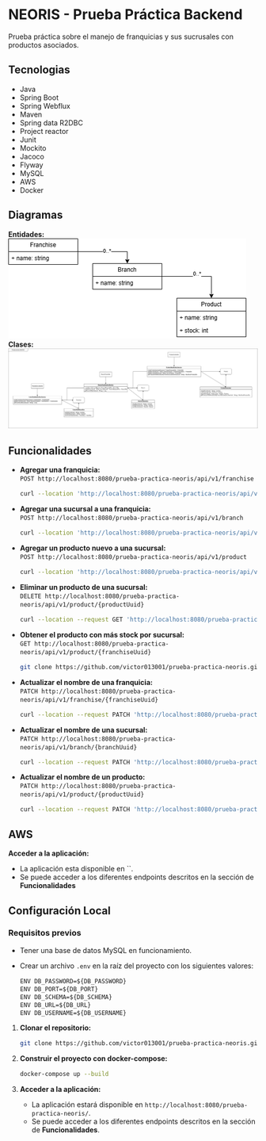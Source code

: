 # NEORIS - Prueba Práctica Backend

Prueba práctica sobre el manejo de franquicias y sus sucrusales con productos asociados.

## Tecnologias

- Java
- Spring Boot
- Spring Webflux
- Maven
- Spring data R2DBC
- Project reactor
- Junit
- Mockito
- Jacoco
- Flyway
- MySQL
- AWS
- Docker

## Diagramas
**Entidades:** ![Entidades](prueba-practica-neoris.drawio.png)
**Clases:** ![Clases](Diagrama.drawio.png)

## Funcionalidades

- **Agregar una franquicia:**  
  `POST http://localhost:8080/prueba-practica-neoris/api/v1/franchise`
   ```bash
   curl --location 'http://localhost:8080/prueba-practica-neoris/api/v1/franchise' --header 'Content-Type: application/json' --data '{"name": "franchise-test"}'

- **Agregar una sucursal a una franquicia:**  
  `POST http://localhost:8080/prueba-practica-neoris/api/v1/branch`
   ```bash
   curl --location 'http://localhost:8080/prueba-practica-neoris/api/v1/branch' --header 'Content-Type: application/json' --data '{"name": "branch-test", "franchiseUuid": "31901c88-0ea2-11f0-914c-0a675a1bc593"}'

- **Agregar un producto nuevo a una sucursal:**  
  `POST http://localhost:8080/prueba-practica-neoris/api/v1/product`
   ```bash
   curl --location 'http://localhost:8080/prueba-practica-neoris/api/v1/product' --header 'Content-Type: application/json' --data '{"name": "product-test", "branchUuid": "31c3fa24-0ea2-11f0-914c-0a675a1bc593"}'

- **Eliminar un producto de una sucursal:**  
  `DELETE http://localhost:8080/prueba-practica-neoris/api/v1/product/{productUuid}`
   ```bash
   curl --location --request GET 'http://localhost:8080/prueba-practica-neoris/api/v1/product/31901c88-0ea2-11f0-914c-0a675a1bc593'

- **Obtener el producto con más stock por sucursal:**  
  `GET http://localhost:8080/prueba-practica-neoris/api/v1/product/{franchiseUuid}`
   ```bash
   git clone https://github.com/victor013001/prueba-practica-neoris.git

- **Actualizar el nombre de una franquicia:**  
  `PATCH http://localhost:8080/prueba-practica-neoris/api/v1/franchise/{franchiseUuid}`
   ```bash
   curl --location --request PATCH 'http://localhost:8080/prueba-practica-neoris/api/v1/franchise/1701568a-2b4a-4289-a7c0-2aa01b1acfbb' --header 'Content-Type: application/json' --data '{"name": "branch-postman-2"}'

- **Actualizar el nombre de una sucursal:**  
  `PATCH http://localhost:8080/prueba-practica-neoris/api/v1/branch/{branchUuid}`
   ```bash
   curl --location --request PATCH 'http://localhost:8080/prueba-practica-neoris/api/v1/branch/1701568a-2b4a-4289-a7c0-2aa01b1acfbb' --header 'Content-Type: application/json' --data '{"name": "branch-postman-2"}'

- **Actualizar el nombre de un producto:**  
  `PATCH http://localhost:8080/prueba-practica-neoris/api/v1/product/{productUuid}`
   ```bash
   curl --location --request PATCH 'http://localhost:8080/prueba-practica-neoris/api/v1/product' --header 'Content-Type: application/json' --data '{"uuid": "31f4b2a4-0ea2-11f0-914c-0a675a1bc593", "name": "product-test", "stock": 20}'

## AWS
**Acceder a la aplicación:**
  - La aplicación esta disponible en ``.
  - Se puede acceder a los diferentes endpoints descritos en la sección de **Funcionalidades**

## Configuración Local

### Requisitos previos

- Tener una base de datos MySQL en funcionamiento.
- Crear un archivo `.env` en la raíz del proyecto con los siguientes valores:

  ```env
  ENV DB_PASSWORD=${DB_PASSWORD}
  ENV DB_PORT=${DB_PORT}
  ENV DB_SCHEMA=${DB_SCHEMA}
  ENV DB_URL=${DB_URL}
  ENV DB_USERNAME=${DB_USERNAME}

1. **Clonar el repositorio:**

   ```bash
   git clone https://github.com/victor013001/prueba-practica-neoris.git

2. **Construir el proyecto con docker-compose:**

   ```bash
   docker-compose up --build

3. **Acceder a la aplicación:**

    - La aplicación estará disponible en `http://localhost:8080/prueba-practica-neoris/`. 
    - Se puede acceder a los diferentes endpoints descritos en la sección de **Funcionalidades**.
 